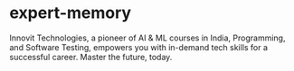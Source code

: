 # expert-memory
Innovit Technologies, a pioneer of AI &amp; ML courses in India, Programming, and Software Testing, empowers you with in-demand tech skills for a successful career. Master the future, today.
